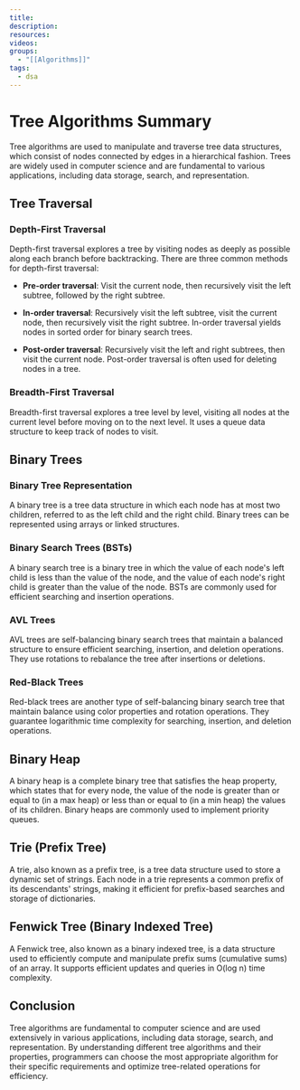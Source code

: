 ```yaml
---
title: 
description: 
resources: 
videos: 
groups:
  - "[[Algorithms]]"
tags:
  - dsa
---
```

# Tree Algorithms Summary

Tree algorithms are used to manipulate and traverse tree data structures, which consist of nodes connected by edges in a hierarchical fashion. Trees are widely used in computer science and are fundamental to various applications, including data storage, search, and representation.

## Tree Traversal

### Depth-First Traversal

Depth-first traversal explores a tree by visiting nodes as deeply as possible along each branch before backtracking. There are three common methods for depth-first traversal:

- **Pre-order traversal**: Visit the current node, then recursively visit the left subtree, followed by the right subtree.
  
- **In-order traversal**: Recursively visit the left subtree, visit the current node, then recursively visit the right subtree. In-order traversal yields nodes in sorted order for binary search trees.
  
- **Post-order traversal**: Recursively visit the left and right subtrees, then visit the current node. Post-order traversal is often used for deleting nodes in a tree.

### Breadth-First Traversal

Breadth-first traversal explores a tree level by level, visiting all nodes at the current level before moving on to the next level. It uses a queue data structure to keep track of nodes to visit.

## Binary Trees

### Binary Tree Representation

A binary tree is a tree data structure in which each node has at most two children, referred to as the left child and the right child. Binary trees can be represented using arrays or linked structures.

### Binary Search Trees (BSTs)

A binary search tree is a binary tree in which the value of each node's left child is less than the value of the node, and the value of each node's right child is greater than the value of the node. BSTs are commonly used for efficient searching and insertion operations.

### AVL Trees

AVL trees are self-balancing binary search trees that maintain a balanced structure to ensure efficient searching, insertion, and deletion operations. They use rotations to rebalance the tree after insertions or deletions.

### Red-Black Trees

Red-black trees are another type of self-balancing binary search tree that maintain balance using color properties and rotation operations. They guarantee logarithmic time complexity for searching, insertion, and deletion operations.

## Binary Heap

A binary heap is a complete binary tree that satisfies the heap property, which states that for every node, the value of the node is greater than or equal to (in a max heap) or less than or equal to (in a min heap) the values of its children. Binary heaps are commonly used to implement priority queues.

## Trie (Prefix Tree)

A trie, also known as a prefix tree, is a tree data structure used to store a dynamic set of strings. Each node in a trie represents a common prefix of its descendants' strings, making it efficient for prefix-based searches and storage of dictionaries.

## Fenwick Tree (Binary Indexed Tree)

A Fenwick tree, also known as a binary indexed tree, is a data structure used to efficiently compute and manipulate prefix sums (cumulative sums) of an array. It supports efficient updates and queries in O(log n) time complexity.

## Conclusion

Tree algorithms are fundamental to computer science and are used extensively in various applications, including data storage, search, and representation. By understanding different tree algorithms and their properties, programmers can choose the most appropriate algorithm for their specific requirements and optimize tree-related operations for efficiency.
